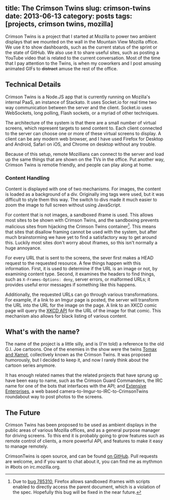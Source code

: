 title: The Crimson Twins
slug: crimson-twins
date: 2013-06-13
category: posts
tags: [projects, crimson twins, mozilla]
---

Crimson Twins is a project that I started at Mozilla to power two ambient
displays that we mounted on the wall in the Mountain View Mozilla office. We
use it to show dashboards, such as the current status of the sprint or the state of GitHub. We also use it to share useful sites, such as posting a YouTube video that is related to the current conversation. Most of the time that I pay attention to the Twins, is when my coworkers and I post amusing animated GIFs to <s>distract</s> amuse the rest of the office.


Technical Details
-----------------

Crimson Twins is a Node.JS app that is currently running on Mozilla's internal PaaS, an instance of Stackato. It uses Socket.io for real time two way communication between the server and the client. Socket.io uses WebSockets, long polling, Flash sockets, or a myriad of other techniques.

The architecture of the system is that there are a small number of virtual screens, which represent targets to send content to. Each client connected to the server can choose one or more of these virtual screens to display. A client can be any modern web browser, and I have used Firefox for Desktop  and Android, Safari on iOS, and Chrome on desktop without any trouble.

Because of this setup, remote Mozillians can connect to the server and load up the same things that are shown on the TVs in the office. Put another way, Crimson Twins is remotie friendly, and people can play along at home.


### Content Handling

Content is displayed with one of two mechanisms. For images, the content is loaded as a background of a div. Originally img tags were used, but it was difficult to style them this way. The switch to divs made it much easier to zoom the image to full screen without using JavaScript.

For content that is not images, a sandboxed iframe is used. This allows most sites to be shown with Crimson Twins, and the sandboxing prevents malicious sites from hijacking the Crimson Twins container[^1]. This means that sites that disallow framing cannot be used with the system, but after much brainstorming we have yet to find a satisfactory way to get around this. Luckily most sites don't worry about iframes, so this isn't normally a huge annoyance.

For every URL that is sent to the screens, the sever first makes a HEAD request to the requested resource. A few things happen with this information. First, it is used to determine if the URL is an image or not, by examining content type. Second, it examines the headers to find things, such as `X-Frames-Options: deny`, server errors, or malformed URLs; it provides useful error messages if something like this happens.

Additionally, the requested URLs can go through various transformations. For example, if a link to an Imgur page is posted, the server will transform the URL into the URL for the image on the page. A link to an XKCD comic page will query the [XKCD API] for the URL of the image for that comic. This mechanism also allows for black listing of various content.


[^1]: Due to [bug 785310], Firefox allows sandboxed iframes with scripts enabled to directly access the parent document, which is a violation of the spec. Hopefully this bug will be fixed in the near future.

[bug 785310]: https://bugzilla.mozilla.org/show_bug.cgi?id=785310
[XKCD API]: http://xkcd.com/json.html


What's with the name?
---------------------

The name of the project is a little silly, and is (I'm told) a reference to the old G.I. Joe cartoons. One of the enemies in the show were the twins [Tomax and Xamot](wpct), collectively known as the Crimson Twins. It was proposed humorously, but I decided to keep it, and now I rarely think about the cartoon series anymore.

It has enough related names that the related projects that have sprung up have been easy to name, such as the Crimson Guard Commanders, the IRC name for one of the bots that interfaces with the API; and [Extensive Enterprises](ghee), a web based camera-to-Imgur-to-IRC-to-CrimsonTwins roundabout way to post photos to the screens.


[wpct]: http://en.wikipedia.org/wiki/Tomax_and_Xamot
[ghee]: http://github.com/mattbasta/extensive-enterprises


The Future
----------

Crimson Twins has been proposed to be used as ambient displays in the public areas of various Mozilla offices, and as a general purpose manager for driving screens. To this end it is probably going to grow features such as remote control of clients, a more powerful API, and features to make it easy to manage remotely.

CrimsonTwins is open source, and can be found [on GitHub](ghct). Pull requests are welcome, and if you want to chat about it, you can find me as mythmon in #bots on irc.mozilla.org.

[ghct]: https://github.com/mythmon/crimsontwins/

